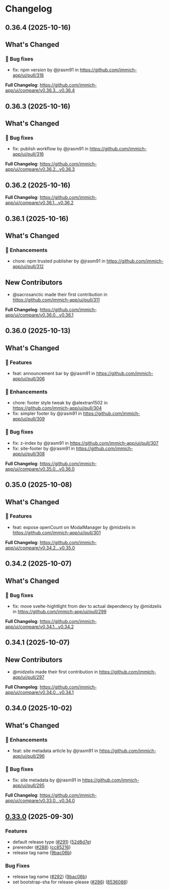 # Changelog

## 0.36.4 (2025-10-16)

<!-- Release notes generated using configuration in .github/release.yml at main -->

## What's Changed
### 🐛 Bug fixes
* fix: npm version by @jrasm91 in https://github.com/immich-app/ui/pull/318


**Full Changelog**: https://github.com/immich-app/ui/compare/v0.36.3...v0.36.4

## 0.36.3 (2025-10-16)

<!-- Release notes generated using configuration in .github/release.yml at main -->

## What's Changed
### 🐛 Bug fixes
* fix: publish workflow by @jrasm91 in https://github.com/immich-app/ui/pull/316


**Full Changelog**: https://github.com/immich-app/ui/compare/v0.36.2...v0.36.3

## 0.36.2 (2025-10-16)

<!-- Release notes generated using configuration in .github/release.yml at main -->



**Full Changelog**: https://github.com/immich-app/ui/compare/v0.36.1...v0.36.2

## 0.36.1 (2025-10-16)

<!-- Release notes generated using configuration in .github/release.yml at main -->

## What's Changed
### 🌟 Enhancements
* chore: npm trusted publisher by @jrasm91 in https://github.com/immich-app/ui/pull/312

## New Contributors
* @sacrosanctic made their first contribution in https://github.com/immich-app/ui/pull/311

**Full Changelog**: https://github.com/immich-app/ui/compare/v0.36.0...v0.36.1

## 0.36.0 (2025-10-13)

<!-- Release notes generated using configuration in .github/release.yml at main -->

## What's Changed
### 🚀 Features
* feat: announcement bar by @jrasm91 in https://github.com/immich-app/ui/pull/306
### 🌟 Enhancements
* chore: footer style tweak by @alextran1502 in https://github.com/immich-app/ui/pull/304
* fix: simpler footer by @jrasm91 in https://github.com/immich-app/ui/pull/309
### 🐛 Bug fixes
* fix: z-index by @jrasm91 in https://github.com/immich-app/ui/pull/307
* fix: site-footer by @jrasm91 in https://github.com/immich-app/ui/pull/308


**Full Changelog**: https://github.com/immich-app/ui/compare/v0.35.0...v0.36.0

## 0.35.0 (2025-10-08)

<!-- Release notes generated using configuration in .github/release.yml at main -->

## What's Changed
### 🚀 Features
* feat: expose openCount on ModalManager by @midzelis in https://github.com/immich-app/ui/pull/301


**Full Changelog**: https://github.com/immich-app/ui/compare/v0.34.2...v0.35.0

## 0.34.2 (2025-10-07)

<!-- Release notes generated using configuration in .github/release.yml at main -->

## What's Changed
### 🐛 Bug fixes
* fix: move svelte-hightlight from dev to actual dependency by @midzelis in https://github.com/immich-app/ui/pull/299


**Full Changelog**: https://github.com/immich-app/ui/compare/v0.34.1...v0.34.2

## 0.34.1 (2025-10-07)

<!-- Release notes generated using configuration in .github/release.yml at main -->


## New Contributors
* @midzelis made their first contribution in https://github.com/immich-app/ui/pull/297

**Full Changelog**: https://github.com/immich-app/ui/compare/v0.34.0...v0.34.1

## 0.34.0 (2025-10-02)

<!-- Release notes generated using configuration in .github/release.yml at main -->

## What's Changed
### 🌟 Enhancements
* feat: site metadata article by @jrasm91 in https://github.com/immich-app/ui/pull/296
### 🐛 Bug fixes
* fix: site metadata by @jrasm91 in https://github.com/immich-app/ui/pull/295


**Full Changelog**: https://github.com/immich-app/ui/compare/v0.33.0...v0.34.0

## [0.33.0](https://github.com/immich-app/ui/compare/v0.32.0...v0.33.0) (2025-09-30)


### Features

* default release type ([#291](https://github.com/immich-app/ui/issues/291)) ([52d8d7e](https://github.com/immich-app/ui/commit/52d8d7e24e092ba44ed4557204dcbfe8fe6175c0))
* prerender ([#288](https://github.com/immich-app/ui/issues/288)) ([cc85216](https://github.com/immich-app/ui/commit/cc8521625dad0eb2c07204f8730f4d4dad477abb))
* release tag name ([9bac06b](https://github.com/immich-app/ui/commit/9bac06b4fb5e238c09a9a42f3ee5bd7511c03b5f))


### Bug Fixes

* release tag name ([#292](https://github.com/immich-app/ui/issues/292)) ([9bac06b](https://github.com/immich-app/ui/commit/9bac06b4fb5e238c09a9a42f3ee5bd7511c03b5f))
* set bootstrap-sha for release-please ([#286](https://github.com/immich-app/ui/issues/286)) ([8536088](https://github.com/immich-app/ui/commit/8536088e8bae2f1ceb5daa86f9bf6d436371ac7c))
